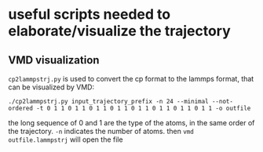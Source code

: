# useful scripts needed to elaborate/visualize the trajectory

## VMD visualization

`cp2lammpstrj.py` is used to convert the cp format to the lammps format, that can be visualized by VMD:

```
./cp2lammpstrj.py input_trajectory_prefix -n 24 --minimal --not-ordered -t 0 1 1 0 1 1 0 1 1 0 1 1 0 1 1 0 1 1 0 1 1 0 1 1 -o outfile
```
the long sequence of 0 and 1 are the type of the atoms, in the same order of the trajectory. `-n` indicates the number of atoms.
then `vmd outfile.lammpstrj` will open the file
